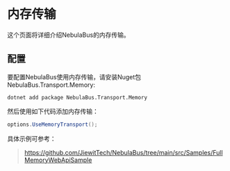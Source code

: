 # 内存传输
这个页面将详细介绍NebulaBus的内存传输。

## 配置
要配置NebulaBus使用内存传输，请安装Nuget包 NebulaBus.Transport.Memory:
```shell
dotnet add package NebulaBus.Transport.Memory
```

然后使用如下代码添加内存传输：
```csharp
options.UseMemoryTransport();
```

具体示例可参考：
> https://github.com/JiewitTech/NebulaBus/tree/main/src/Samples/FullMemoryWebApiSample